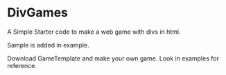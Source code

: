 # DivGames

A Simple Starter code to make a web game with divs in html.

Sample is added in example.

Download GameTemplate and make your own game.
Look in examples for reference.